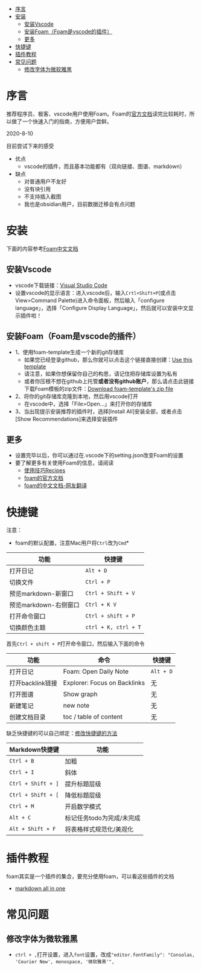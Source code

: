 
- [序言](#序言)
- [安装](#安装)
  - [安装Vscode](#安装vscode)
  - [安装Foam（Foam是vscode的插件）](#安装foamfoam是vscode的插件)
  - [更多](#更多)
- [快捷键](#快捷键)
- [插件教程](#插件教程)
- [常见问题](#常见问题)
  - [修改字体为微软雅黑](#修改字体为微软雅黑)

# 序言
推荐程序员、极客、vscode用户使用Foam。Foam的[官方文档](https://foambubble.github.io/foam/)读完比较耗时，所以做了一个快速入门的指南，方便用户尝鲜。

2020-8-10

目前尝试下来的感受
* 优点
  * vscode的插件，而且基本功能都有（双向链接、图谱、markdown）
* 缺点
  * 对普通用户不友好
  * 没有块引用
  * 不支持插入截图
  * 我也是obsidian用户，目前数据迁移会有点问题


# 安装
下面的内容参考[Foam中文文档](https://github.com/xiaoland/Foam-Chinese-Document/blob/master/foam/gettting_started.md)
## 安装Vscode
- vscode下载链接：[Visual Studio Code](https://visual-studio-code.en.softonic.com/)
- 设置vscode的显示语言：进入vscode后，输入`Crtl+Shift+P`(或点击View>Command Palette)进入命令面板，然后输入「configure language」，选择「Configure Display Language」，然后就可以安装中文显示插件啦！

## 安装Foam（Foam是vscode的插件）
- 1、使用foam-template生成一个新的git存储库
  - 如果您已经登录github，那么你就可以点击这个链接直接创建：[Use this template](https://github.com/foambubble/foam-template/generate)
  - 请注意，如果你想保留你自己的构思，请记住把存储库设置为私有
  - 或者你压根不想在github上托管**或者没有github账户**，那么请点击此链接下载Foam模板的zip文件：[Download foam-template's zip file](https://github.com/foambubble/foam-template/archive/master.zip)
- 2、将你的git存储库克隆到本地，然后用vscode打开
  - 在vscode中，选择「File>Open...」来打开你的存储库
- 3、当出现提示安装推荐的插件时，选择[Install All]安装全部，或者点击[Show Recommendations]来选择安装插件

## 更多
- 设置完毕以后，你可以通过在.vscode下的setting.json改变Foam的设置
- 要了解更多有关使用Foam的信息，请阅读
  - [使用技巧Recipes](https://foambubble.github.io/foam/recipes)
  - [foam的官方文档](https://foambubble.github.io/foam/)
  - [foam的中文文档-网友翻译](https://github.com/xiaoland/Foam-Chinese-Document)

# 快捷键
注意：
* foam的默认配置，注意Mac用户将`Ctrl`改为`Cmd`*

| 功能                  | 快捷键               |
| --------------------- | -------------------- |
| 打开日记              | `Alt + D `           |
| 切换文件              | `Ctrl + P`           |
| 预览markdown-新窗口   | `Ctrl + Shift + V`   |
| 预览markdown-右侧窗口 | `Ctrl + K V`         |
| 打开命令窗口          | `Ctrl + shift + P`   |
| 切换颜色主题          | `ctrl + K, ctrl + T` |

首先`Ctrl + shift + P`打开命令窗口，然后输入下面的命令

| 功能             | 命令                         | 快捷键    |
| ---------------- | ---------------------------- | --------- |
| 打开日记         | Foam: Open Daily Note        | `Alt + D` |
| 打开backlink链接 | Explorer: Focus on Backlinks | 无        |
| 打开图谱         | Show graph                   | 无        |
| 新建笔记         | new note                     | 无        |
| 创建文档目录     | toc / table of content       | 无        |

缺乏快捷键的可以自己绑定：[修改快捷键的方法](https://code.visualstudio.com/docs/getstarted/keybindings)

| Markdown快捷键     | 功能                      |
| ------------------ | ------------------------- |
| `Ctrl + B`         | 加粗                      |
| `Ctrl + I`         | 斜体                      |
| `Ctrl + Shift + ]` | 提升标题层级              |
| `Ctrl + Shift + [` | 降低标题层级              |
| `Ctrl + M `        | 开启数学模式              |
| `Alt + C`          | 标记任务todo为完成/未完成 |
| `Alt + Shift + F`  | 将表格样式规范化/美观化   |

# 插件教程
foam其实是一个插件的集合，要充分使用foam，可以看这些插件的文档
* [markdown all in one](https://marketplace.visualstudio.com/items?itemName=yzhang.markdown-all-in-one)

# 常见问题
## 修改字体为微软雅黑
  * `ctrl + ,`打开设置，进入`font`设置，改成`"editor.fontFamily": "Consolas, 'Courier New', monospace, '微软雅黑'",`
